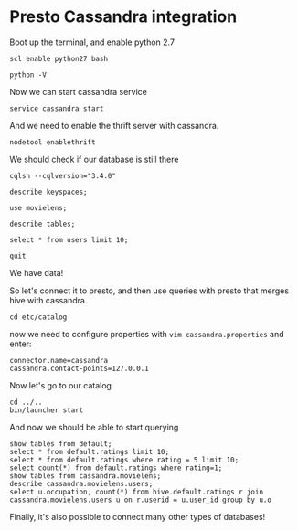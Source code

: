 # Presto Cassandra integration

Boot up the terminal, and enable python 2.7

```
scl enable python27 bash

python -V
```

Now we can start cassandra service

```
service cassandra start
```

And we need to enable the thrift server with cassandra.

```
nodetool enablethrift
```

We should check if our database is still there

```
cqlsh --cqlversion="3.4.0"

describe keyspaces;

use movielens;

describe tables;

select * from users limit 10;

quit
```

We have data!

So let's connect it to presto, and then use queries with presto that merges hive with cassandra.

```
cd etc/catalog
```

now we need to configure properties with ```vim cassandra.properties``` and enter:

``` 
connector.name=cassandra
cassandra.contact-points=127.0.0.1
```

Now let's go to our catalog

```
cd ../..
bin/launcher start
```

And now we should be able to start querying 

```
show tables from default;
select * from default.ratings limit 10;
select * from default.ratings where rating = 5 limit 10;
select count(*) from default.ratings where rating=1;
show tables from cassandra.movielens;
describe cassandra.movielens.users;
select u.occupation, count(*) from hive.default.ratings r join cassandra.movielens.users u on r.userid = u.user_id group by u.o
```

Finally, it's also possible to connect many other types of databases!





